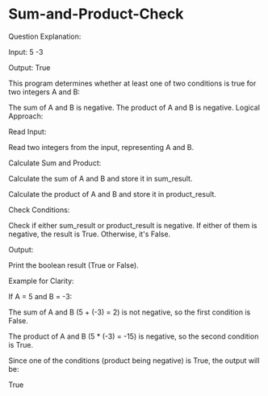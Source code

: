# Sum-and-Product-Check

Question Explanation:

Input: 5
 -3

Output: True

This program determines whether at least one of two conditions is true for two integers A and B:

The sum of A and B is negative.
The product of A and B is negative.
Logical Approach:

Read Input:

Read two integers from the input, representing A and B.

Calculate Sum and Product:

Calculate the sum of A and B and store it in sum_result.

Calculate the product of A and B and store it in product_result.

Check Conditions:

Check if either sum_result or product_result is negative.
If either of them is negative, the result is True. Otherwise, it's False.

Output:

Print the boolean result (True or False).

Example for Clarity:

If A = 5 and B = -3:

The sum of A and B (5 + (-3) = 2) is not negative, so the first condition is False.

The product of A and B (5 * (-3) = -15) is negative, so the second condition is True.

Since one of the conditions (product being negative) is True, the output will be:

True
